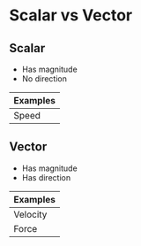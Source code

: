 # Scalar vs Vector

## Scalar

-   Has magnitude
-   No direction

| Examples |
| -------- |
| Speed    |

## Vector

-   Has magnitude
-   Has direction

| Examples |
| -------- |
| Velocity |
| Force    |

